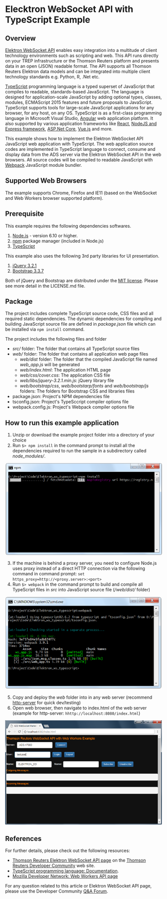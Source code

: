 # Elecktron WebSocket API with TypeScript Example
## Overview

[Elektron WebSocket API](https://developers.thomsonreuters.com/elektron/websocket-api-early-access) enables easy integration into a multitude of client technology environments such as scripting and web.  This API runs directly on your TREP infrastructure or the Thomson Reuters platform and presents data in an open (JSON) readable format. The API supports all Thomson Reuters Elektron data models and can be integrated into multiple client technology standards e.g. Python, R, .Net etc.

[TypeScript](https://www.typescriptlang.org) programming language is a typed superset of JavaScript that compiles to readable, standards-based JavaScript. The language is designed for application-scale JavaScript by adding optional types, classes, modules, ECMAScript 2015 features and future proposals to JavaScript. TypeScript supports tools for large-scale JavaScript applications for any browser, for any host, on any OS. TypeScript is as a first-class programming language in Microsoft Visual Studio, [Angular](https://angularjs.org/) web application platform. It also supported by various application frameworks like [React](https://github.com/Microsoft/TypeScript-React-Starter#typescript-react-starter), [NodeJS and Express framework](https://github.com/Microsoft/TypeScript-Node-Starter#typescript-node-starter), [ASP.Net Core](https://www.typescriptlang.org/docs/handbook/asp-net-core.html), [Vue.js](https://github.com/Microsoft/TypeScript-Vue-Starter#typescript-vue-starter) and more. 

This example shows how to implement the Elektron WebSocket API JavaScript web application with TypeScript. The web application source codes are implemented in TypeScript language to connect, consume and display data from the ADS server via the Elektron WebSocket API in the web browsers. All source codes will be compiled to readable JavaScript with [Webpack](https://webpack.js.org/) JavaScript module bundler.

## Supported Web Browsers
The example supports Chrome, Firefox and IE11 (based on the WebSocket and Web Workers browser supported platform).

## Prerequisite
This example requires the following dependencies softwares.
1. [Node.js](https://nodejs.org/en/) - version 6.10 or higher.
2. [npm](https://www.npmjs.com/) package manager (included in Node.js)
2. [TypeScript](https://www.typescriptlang.org)

This example also uses the following 3rd party libraries for UI presentation.
1. [jQuery 3.2.1](https://jquery.com/) 
2. [Bootstrap 3.3.7](https://getbootstrap.com/docs/3.3/)

Both of jQuery and Bootstrap are distributed under the [MIT license](https://opensource.org/licenses/MIT). Please see more detail in the LICENSE.md file.

## Package
The project includes complete TypeScript source code, CSS files and all required static dependencies. The dynamic dependencies for compiling and building JavaScript source file are defined in *package.json* file which can be installed via ```npm install``` command.

The project includes the following files and folder
- *src/* folder: The folder that contains all TypeScript source files
- *web/* folder: The folder that contains all application web page files
    - *web/dist* folder: The folder that the compiled JavaScript file named *web_app.js* will be generated
    - *web/index.html*: The application HTML page
    - *web/css/cover.css*: The application CSS file
    - *web/libs/jquery-3.2.1.min.js*: jQuery library file
    - *web/bootstrap/css*, *web/bootstarp/fonts* and *web/bootstrap/js* folders: The folders for Bootstrap CSS and libraries files
- package.json: Project's NPM dependencies file
- tsconfig.json: Project's TypeSccript compiler options file
- webpack.config.js: Project's Webpack compiler options file


## How to run this example application
1. Unzip or download the example project folder into a directory of your choice 
2. Run ```$> npm install``` in the command prompt to install all the dependencies required to run the sample in a subdirectory called *node_modules/*.

![npm command display](images/npm_install.png "npm command display")

3. If the machine is behind a proxy server, you need to configure Node.js uses proxy instead of a direct HTTP connection via the following command in command prompt: ```set https_proxy=http://<proxy.server>:<port>```
4. Run ```$> webpack``` in the command prompt to build and compile all TypeScript files in *src* into JavaScript source file (*/web/dist/* folder)

![webpack command display](images/webpack_screen.png "webpack command display")

5. Copy and deploy the *web* folder into in any web server (recommend [http-server](https://www.npmjs.com/package/http-server) for quick dev/testing)
6. Open web browser, then navigate to index.html of the web server (example for http-server: ```hhttp://localhost:8080/index.html```)  

![application display](images/application_screen.png "application display")

## References
For further details, please check out the following resources:
* [Thomson Reuters Elektron WebSocket API page](https://developers.thomsonreuters.com/elektron/websocket-api-early-access) on the [Thomson Reuters Developer Community](https://developers.thomsonreuters.com/) web site.
* [TypeScript programming language: Documentation](https://www.typescriptlang.org/docs/home.html).
* [Mozilla Developer Network: Web Workers API page](https://developer.mozilla.org/en-US/docs/Web/API/WebSockets_API)

For any question related to this article or Elektron WebSocket API page, please use the Developer Community [Q&A Forum](https://community.developers.thomsonreuters.com/).
